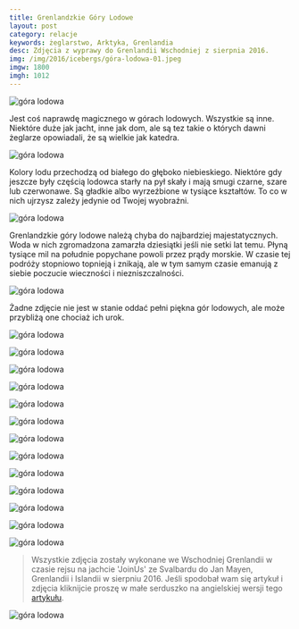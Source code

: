 ```yaml
---
title: Grenlandzkie Góry Lodowe
layout: post
category: relacje
keywords: żeglarstwo, Arktyka, Grenlandia
desc: Zdjęcia z wyprawy do Grenlandii Wschodniej z sierpnia 2016.
img: /img/2016/icebergs/góra-lodowa-01.jpeg
imgw: 1800
imgh: 1012
---
```


![góra lodowa](/img/2016/icebergs/góra-lodowa-01.jpeg)

Jest coś naprawdę magicznego w górach lodowych. Wszystkie są inne. Niektóre 
duże jak jacht, inne jak dom, ale są tez takie o których dawni żeglarze 
opowiadali, że są wielkie jak katedra.

![góra lodowa](/img/2016/icebergs/góra-lodowa-02.jpeg)

Kolory lodu przechodzą od białego do głęboko niebieskiego. Niektóre gdy 
jeszcze były częścią lodowca starły na pył skały i mają smugi czarne, 
szare lub czerwonawe. Są gładkie albo wyrzeźbione w tysiące kształtów. 
To co w nich ujrzysz zależy jedynie od Twojej wyobraźni.

![góra lodowa](/img/2016/icebergs/góra-lodowa-03.jpeg)

Grenlandzkie góry lodowe należą chyba do najbardziej majestatycznych. 
Woda w nich zgromadzona zamarzła dziesiątki jeśli nie setki lat temu. 
Płyną tysiące mil na południe popychane powoli przez prądy morskie. 
W czasie tej podróży stopniowo topnieją i znikają, ale w tym samym czasie 
emanują z siebie poczucie wieczności i niezniszczalności.  

![góra lodowa](/img/2016/icebergs/góra-lodowa-04.jpeg)

Żadne zdjęcie nie jest w stanie oddać pełni piękna gór lodowych, ale może 
przybliżą one chociaż ich urok. 

![góra lodowa](/img/2016/icebergs/góra-lodowa-05.jpeg)

![góra lodowa](/img/2016/icebergs/góra-lodowa-06.jpeg)

![góra lodowa](/img/2016/icebergs/góra-lodowa-07.jpeg)

![góra lodowa](/img/2016/icebergs/góra-lodowa-08.jpeg)

![góra lodowa](/img/2016/icebergs/góra-lodowa-09.jpeg)

![góra lodowa](/img/2016/icebergs/góra-lodowa-10.jpeg)

![góra lodowa](/img/2016/icebergs/góra-lodowa-11.jpeg)

![góra lodowa](/img/2016/icebergs/góra-lodowa-12.jpeg)

![góra lodowa](/img/2016/icebergs/góra-lodowa-13.jpeg)

![góra lodowa](/img/2016/icebergs/góra-lodowa-14.jpeg)

![góra lodowa](/img/2016/icebergs/góra-lodowa-15.jpeg)

![góra lodowa](/img/2016/icebergs/góra-lodowa-16.jpeg)

![góra lodowa](/img/2016/icebergs/góra-lodowa-17.jpeg)

> Wszystkie zdjęcia zostały wykonane we Wschodniej Grenlandii w czasie 
rejsu na jachcie 'JoinUs' ze Svalbardu do Jan Mayen, Grenlandii i Islandii 
w sierpniu 2016.
> Jeśli spodobał wam się artykuł i zdjęcia kliknijcie proszę w małe 
serduszko na angielskiej wersji tego [artykułu](https://north.voyage/greenland-icebergs-59ee1dba756b#.eqkcjebl4). 

![góra lodowa](/img/2016/icebergs/góra-lodowa-18.jpeg)
